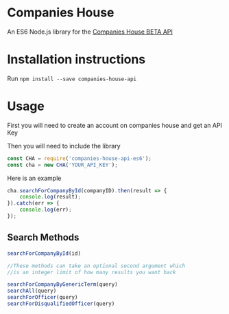 # Companies House
An ES6 Node.js library for the [Companies House BETA API](https://developer.companieshouse.gov.uk/api/docs/index.html)
# Installation instructions
Run `npm install --save companies-house-api`
# Usage
First you will need to create an account on companies house and get an API Key

Then you will need to include the library


~~~js
const CHA = require('companies-house-api-es6');
const cha = new CHA('YOUR_API_KEY');
~~~
Here is an example

~~~js
cha.searchForCompanyById(companyID).then(result => {
	console.log(result);
}).catch(err => {
	console.log(err);
});
~~~
## Search Methods

~~~js
searchForCompanyById(id)

//These methods can take an optional second argument which 
//is an integer limit of how many results you want back

searchForCompanyByGenericTerm(query)
searchAll(query)
searchForOfficer(query)
searchForDisqualifiedOfficer(query)
~~~